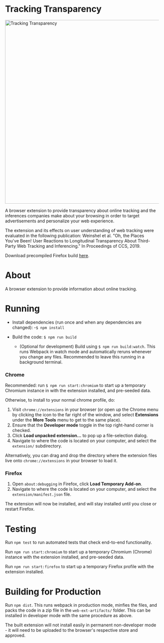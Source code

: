 # Tracking Transparency

<img src="https://super.cs.uchicago.edu/trackingtransparency/logos/window-rect.svg" alt="Tracking Transparency" width="600">


A browser extension to provide transparency about online tracking and the inferences companies make about your browsing in order to target advertisements and personalize your web experience.

The extension and its effects on user understanding of web tracking were evaluated in the following publication: Weinshel et al. "Oh, the Places You've Been! User Reactions to Longitudinal Transparency About Third-Party Web Tracking and Inferencing." In Proceedings of CCS, 2019.

Download precompiled Firefox build [here](https://super.cs.uchicago.edu/trackingtransparency/firefox/latest.xpi).


<!-- TODO: include screenshot -->
<!-- ![screenshot](extension/icons/trackers.gif) -->

# About

A browser extension to provide information about online tracking.

# Running

- Install dependencies (run once and when any dependencies are changed):
  -`$ npm install`

- Build the code: `$ npm run build` 
    - (Optional for development) Build using `$ npm run build:watch`. This runs Webpack in watch mode and automatically reruns whenever you change any files. Recommended to leave this running in a background terminal.

### Chrome

Recommended: run `$ npm run start:chromium` to start up a temporary Chromium instance in with the extension installed, and pre-seeded data.

Otherwise, to install to your normal chrome profile, do:

1. Visit `chrome://extensions` in your browser \(or open up the Chrome menu by clicking the icon to the far right of the window, and select **Extensions** under the **More Tools** menu to get to the same place\).
2. Ensure that the **Developer mode** toggle in the top right-hand corner is checked.
3. Click **Load unpacked extension…** to pop up a file-selection dialog.
4. Navigate to where the code is located on your computer, and select the `extension/` subdirectory.

Alternatively, you can drag and drop the directory where the extension files live onto `chrome://extensions` in your browser to load it.

### Firefox

1. Open `about:debugging` in Firefox, click **Load Temporary Add-on**.
2. Navigate to where the code is located on your computer, and select the `extension/manifest.json` file.

The extension will now be installed, and will stay installed until you close or restart Firefox.

# Testing

Run `npm test` to run automated tests that check end-to-end functionality.

Run `npm run start:chromium` to start up a temporary Chromium (Chrome) instance with the extension installed, and pre-seeded data.

Run `npm run start:firefox` to start up a temporary Firefox profile with the extension installed.

# Building for Production

Run `npm dist`. This runs webpack in production mode, minfies the files, and packs the code in a zip file in the `web-ext-artifacts/` folder. This can be installed in developer mode with the same procedure as above.

The built extension will not install easily in permanent non-developer mode - it will need to be uploaded to the browser's respective store and approved.

